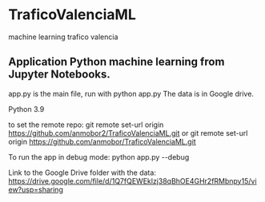 # TraficoValenciaML
machine learning trafico valencia

## Application Python machine learning from Jupyter Notebooks.

app.py is the main file, run with python app.py The data is in Google drive.

Python 3.9

to set the remote repo:
git remote set-url origin https://github.com/anmobor2/TraficoValenciaML.git
or
git remote set-url origin https://github.com/anmobor/TraficoValenciaML.git


To run the app in debug mode:
python app.py --debug


Link to the Google Drive folder with the data:
https://drive.google.com/file/d/1Q7fQEWEklzj38qBhOE4GHr2fRMbnpy15/view?usp=sharing

